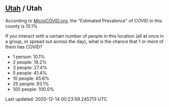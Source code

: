 
## [Utah](/united-states/utah) / Utah

According to [MicroCOVID.org](http://microcovid.org),
the "Estimated Prevalence" of COVID in this county is 10.1%

If you interact with a certain number of people in this location
(all at once in a group, or spread out across the day), what is the chance that
1 or more of them has COVID?

- 1 person: 10.1%
- 2 people: 19.2%
- 3 people: 27.4%
- 5 people: 41.4%
- 10 people: 65.6%
- 25 people: 93.1%
- 100 people: 100.0%

Last updated: 2020-12-14 00:23:59.245713 UTC
